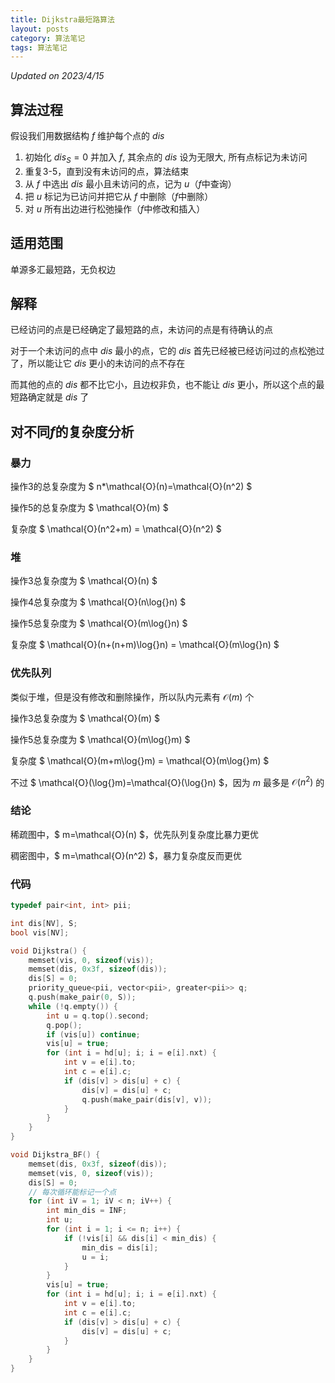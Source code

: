 ```yaml
---
title: Dijkstra最短路算法
layout: posts
category: 算法笔记
tags: 算法笔记
---
```


_Updated on 2023/4/15_

## 算法过程
假设我们用数据结构 $f$ 维护每个点的 $dis$
1. 初始化 $dis_S=0$ 并加入 $f$, 其余点的 $dis$ 设为无限大, 所有点标记为未访问
2. 重复3-5，直到没有未访问的点，算法结束
3. 从 $f$ 中选出 $dis$ 最小且未访问的点，记为 $u$（$f$中查询）
4. 把 $u$ 标记为已访问并把它从 $f$ 中删除（$f$中删除）
5. 对 $u$ 所有出边进行松弛操作（$f$中修改和插入）

## 适用范围
单源多汇最短路，无负权边

## 解释

已经访问的点是已经确定了最短路的点，未访问的点是有待确认的点

对于一个未访问的点中 $dis$ 最小的点，它的 $dis$ 首先已经被已经访问过的点松弛过了，所以能让它 $dis$ 更小的未访问的点不存在

而其他的点的 $dis$ 都不比它小，且边权非负，也不能让 $dis$ 更小，所以这个点的最短路确定就是 $dis$ 了

## 对不同$f$的复杂度分析

### 暴力

操作3的总复杂度为 $ n*\mathcal{O}(n)=\mathcal{O}(n^2) $

操作5的总复杂度为 $ \mathcal{O}(m) $

复杂度 $ \mathcal{O}(n^2+m) = \mathcal{O}(n^2) $

### 堆

操作3总复杂度为 $ \mathcal{O}(n) $

操作4总复杂度为 $ \mathcal{O}(n\log{}n) $

操作5总复杂度为 $ \mathcal{O}(m\log{}n) $

复杂度 $ \mathcal{O}(n+(n+m)\log{}n) = \mathcal{O}(m\log{}n) $

### 优先队列

类似于堆，但是没有修改和删除操作，所以队内元素有 $\mathcal{O}(m)$ 个

操作3总复杂度为 $ \mathcal{O}(m) $

操作5总复杂度为 $ \mathcal{O}(m\log{}m) $

复杂度 $ \mathcal{O}(m+m\log{}m) = \mathcal{O}(m\log{}m) $

不过 $ \mathcal{O}(\log{}m)=\mathcal{O}(\log{}n) $，因为 $m$ 最多是 $\mathcal{O}(n^2)$ 的

### 结论

稀疏图中，$ m=\mathcal{O}(n) $，优先队列复杂度比暴力更优

稠密图中，$ m=\mathcal{O}(n^2) $，暴力复杂度反而更优

### 代码
```cpp
typedef pair<int, int> pii;

int dis[NV], S;
bool vis[NV];

void Dijkstra() {
    memset(vis, 0, sizeof(vis));
    memset(dis, 0x3f, sizeof(dis));
    dis[S] = 0;
    priority_queue<pii, vector<pii>, greater<pii>> q;
    q.push(make_pair(0, S));
    while (!q.empty()) {
        int u = q.top().second;
        q.pop();
        if (vis[u]) continue;
        vis[u] = true;
        for (int i = hd[u]; i; i = e[i].nxt) {
            int v = e[i].to;
            int c = e[i].c;
            if (dis[v] > dis[u] + c) {
                dis[v] = dis[u] + c;
                q.push(make_pair(dis[v], v));
            }
        }
    }
}

void Dijkstra_BF() {
    memset(dis, 0x3f, sizeof(dis));
    memset(vis, 0, sizeof(vis));
    dis[S] = 0;
    // 每次循环能标记一个点
    for (int iV = 1; iV < n; iV++) {
        int min_dis = INF;
        int u;
        for (int i = 1; i <= n; i++) {
            if (!vis[i] && dis[i] < min_dis) {
                min_dis = dis[i];
                u = i;
            }
        }
        vis[u] = true;
        for (int i = hd[u]; i; i = e[i].nxt) {
            int v = e[i].to;
            int c = e[i].c;
            if (dis[v] > dis[u] + c) {
                dis[v] = dis[u] + c;
            }
        }
    }
}
```
